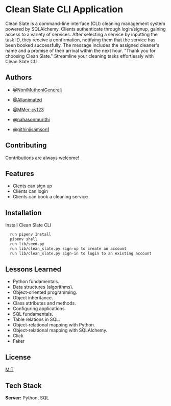 # Clean Slate CLI Application

Clean Slate is a command-line interface (CLI) cleaning management system powered by SQLAlchemy. Clients authenticate through login/signup, gaining access to a variety of services. After selecting a service by inputting the task ID, they receive a confirmation, notifying them that the service has been booked successfully. The message includes the assigned cleaner's name and a promise of their arrival within the next hour. "Thank you for choosing Clean Slate." Streamline your cleaning tasks effortlessly with Clean Slate CLI.



## Authors

- [@NoniMuthoniGenerali](https://www.github.com/NoniMuthoniGenerali)

- [@Allanimated](https://www.github.com/Allanimated)

- [@MMer-cy123](https://www.github.com/MMer-cy123)

- [@nahasonmurithi](https://www.github.com/nahasonmurithi)

- [@githinjisamson1](https://www.github.com/githinjisamson1)

## Contributing

Contributions are always welcome!




## Features

- Cients can sign up
- Clients can login
- Clients can book a cleaning service




## Installation

Install Clean Slate CLI 

```bash
  run pipenv Install
  pipenv shell
  run lib/seed.py
  run lib/clean_slate.py sign-up to create an account
  run lib/clean_slate.py sign-in to login to an existing account

```
    
## Lessons Learned

- Python fundamentals.
- Data structures (algorithms).
- Object-oriented programming.
- Object inheritance.
- Class attributes and methods.
- Configuring applications.
- SQL fundamentals.
- Table relations in SQL.
- Object-relational mapping with Python.
- Object-relational mapping with SQLAlchemy.
- Click
- Faker 


## License

[MIT](https://choosealicense.com/licenses/mit/)


## Tech Stack

**Server:** Python, SQL

